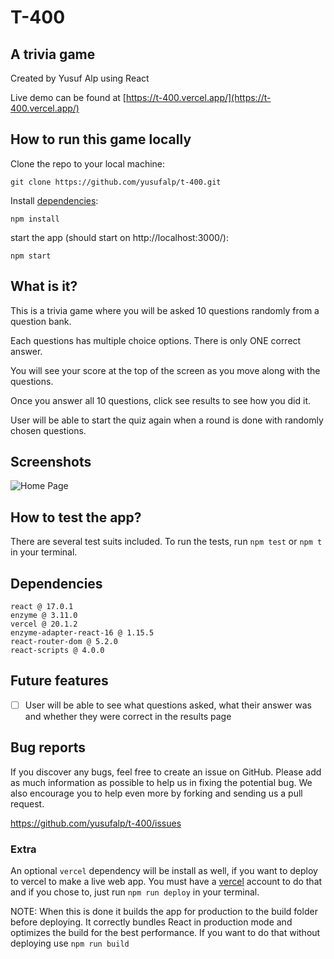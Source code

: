 # T-400

## A trivia game

Created by Yusuf Alp using React

Live demo can be found at [https://t-400.vercel.app/](https://t-400.vercel.app/)

## How to run this game locally

Clone the repo to your local machine:

```
git clone https://github.com/yusufalp/t-400.git
```

Install [dependencies](#dependencies):

```
npm install
```

start the app (should start on http://localhost:3000/):

```
npm start
```

## What is it?

This is a trivia game where you will be asked 10 questions randomly from a question bank. 

Each questions has multiple choice options. There is only ONE correct answer.

You will see your score at the top of the screen as you move along with the questions.

Once you answer all 10 questions, click see results to see how you did it.

User will be able to start the quiz again when a round is done with randomly chosen questions.

## Screenshots
![Home Page](https://i.ibb.co/X5Kv5FG/home-page.png)

## How to test the app?

There are several test suits included. To run the tests, run `npm test` or `npm t` in your terminal.

## Dependencies

```
react @ 17.0.1
enzyme @ 3.11.0
vercel @ 20.1.2
enzyme-adapter-react-16 @ 1.15.5
react-router-dom @ 5.2.0
react-scripts @ 4.0.0
```

## Future features

- [ ] User will be able to see what questions asked, what their answer was and whether they were correct in the results page


## Bug reports

If you discover any bugs, feel free to create an issue on GitHub. Please add as much information as
possible to help us in fixing the potential bug. We also encourage you to help even more by forking and
sending us a pull request.

https://github.com/yusufalp/t-400/issues


### Extra

An optional `vercel` dependency will be install as well, if you want to deploy to vercel to make a live web app. You must have a [vercel](https://vercel.com/) account to do that and if you chose to, just run `npm run deploy` in your terminal.

NOTE: When this is done it builds the app for production to the build folder before deploying. It correctly bundles React in production mode and optimizes the build for the best performance. If you want to do that without deploying use `npm run build`

